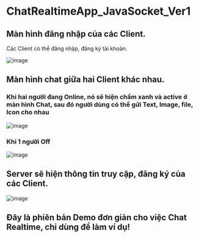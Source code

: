 # ChatRealtimeApp_JavaSocket_Ver1

## Màn hình đăng nhập của các Client.
 Các Client có thể đăng nhập, đăng ký tài khoản.

![image](https://github.com/user-attachments/assets/6e75e4e8-b2bc-4746-8879-6ccee5b546cc)

## Màn hình chat giữa hai Client khác nhau.
### Khi hai người đang Online, nó sẽ hiện chấm xanh và active ở màn hình Chat, sau đó người dùng có thể gửi Text, Image, file, Icon cho nhau
![image](https://github.com/user-attachments/assets/b0e5b447-f1fa-4cb8-a957-a2efece33927)
### Khi 1 người Off
![image](https://github.com/user-attachments/assets/05ba794c-583d-43f7-9d64-05e522668b97)

## Server sẽ hiện thông tin truy cập, đăng ký của các Client.
![image](https://github.com/user-attachments/assets/84e57d2b-3341-4ef1-a88d-701f6390a240)

## Đây là phiên bản Demo đơn giản cho việc Chat Realtime, chỉ dùng để làm ví dụ!




